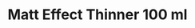 ---
layout: product
title: "Matt Effect Thinner 100 ml"
price: "850" 
desc: "Razređivač"
img_path: "/assets/img/ABT112.webp"
brand: "Abteilung 502"
available: true
special_offer: false
new: false
soon: false
cat: "050000"
subcat: "050500"
subsubcat: "00"
sifra: "ABT112"
popular: false
spec: false
---